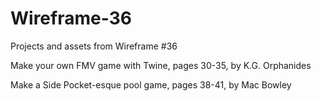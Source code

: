 # Wireframe-36
Projects and assets from Wireframe #36

Make your own FMV game with Twine, pages 30-35, by K.G. Orphanides

Make a Side Pocket-esque pool game, pages 38-41, by Mac Bowley
